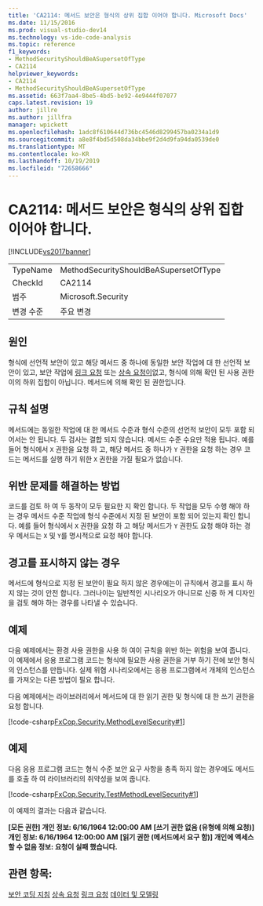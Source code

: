 ```yaml
---
title: 'CA2114: 메서드 보안은 형식의 상위 집합 이어야 합니다. Microsoft Docs'
ms.date: 11/15/2016
ms.prod: visual-studio-dev14
ms.technology: vs-ide-code-analysis
ms.topic: reference
f1_keywords:
- MethodSecurityShouldBeASupersetOfType
- CA2114
helpviewer_keywords:
- CA2114
- MethodSecurityShouldBeASupersetOfType
ms.assetid: 663f7aa4-8be5-4bd5-be92-4e9444f07077
caps.latest.revision: 19
author: jillre
ms.author: jillfra
manager: wpickett
ms.openlocfilehash: 1adc8f610644d736bc4546d8299457ba0234a1d9
ms.sourcegitcommit: a8e8f4bd5d508da34bbe9f2d4d9fa94da0539de0
ms.translationtype: MT
ms.contentlocale: ko-KR
ms.lasthandoff: 10/19/2019
ms.locfileid: "72658666"
---
```

# <a name="ca2114-method-security-should-be-a-superset-of-type"></a>CA2114: 메서드 보안은 형식의 상위 집합이어야 합니다.
[!INCLUDE[vs2017banner](../includes/vs2017banner.md)]

|||
|-|-|
|TypeName|MethodSecurityShouldBeASupersetOfType|
|CheckId|CA2114|
|범주|Microsoft.Security|
|변경 수준|주요 변경|

## <a name="cause"></a>원인
 형식에 선언적 보안이 있고 해당 메서드 중 하나에 동일한 보안 작업에 대 한 선언적 보안이 있고, 보안 작업에 [링크 요청](https://msdn.microsoft.com/library/a33fd5f9-2de9-4653-a4f0-d9df25082c4d) 또는 [상속 요청이](https://msdn.microsoft.com/28b9adbb-8f08-4f10-b856-dbf59eb932d9)없고, 형식에 의해 확인 된 사용 권한이의 하위 집합이 아닙니다. 메서드에 의해 확인 된 권한입니다.

## <a name="rule-description"></a>규칙 설명
 메서드에는 동일한 작업에 대 한 메서드 수준과 형식 수준의 선언적 보안이 모두 포함 되어서는 안 됩니다. 두 검사는 결합 되지 않습니다. 메서드 수준 수요만 적용 됩니다. 예를 들어 형식에서 `X` 권한을 요청 하 고, 해당 메서드 중 하나가 `Y` 권한을 요청 하는 경우 코드는 메서드를 실행 하기 위한 `X` 권한을 가질 필요가 없습니다.

## <a name="how-to-fix-violations"></a>위반 문제를 해결하는 방법
 코드를 검토 하 여 두 동작이 모두 필요한 지 확인 합니다. 두 작업을 모두 수행 해야 하는 경우 메서드 수준 작업에 형식 수준에서 지정 된 보안이 포함 되어 있는지 확인 합니다. 예를 들어 형식에서 `X` 권한을 요청 하 고 해당 메서드가 `Y` 권한도 요청 해야 하는 경우 메서드는 `X` 및 `Y`를 명시적으로 요청 해야 합니다.

## <a name="when-to-suppress-warnings"></a>경고를 표시하지 않는 경우
 메서드에 형식으로 지정 된 보안이 필요 하지 않은 경우에는이 규칙에서 경고를 표시 하지 않는 것이 안전 합니다. 그러나이는 일반적인 시나리오가 아니므로 신중 하 게 디자인을 검토 해야 하는 경우를 나타낼 수 있습니다.

## <a name="example"></a>예제
 다음 예제에서는 환경 사용 권한을 사용 하 여이 규칙을 위반 하는 위험을 보여 줍니다. 이 예제에서 응용 프로그램 코드는 형식에 필요한 사용 권한을 거부 하기 전에 보안 형식의 인스턴스를 만듭니다. 실제 위협 시나리오에서는 응용 프로그램에서 개체의 인스턴스를 가져오는 다른 방법이 필요 합니다.

 다음 예제에서는 라이브러리에서 메서드에 대 한 읽기 권한 및 형식에 대 한 쓰기 권한을 요청 합니다.

 [!code-csharp[FxCop.Security.MethodLevelSecurity#1](../snippets/csharp/VS_Snippets_CodeAnalysis/FxCop.Security.MethodLevelSecurity/cs/FxCop.Security.MethodLevelSecurity.cs#1)]

## <a name="example"></a>예제
 다음 응용 프로그램 코드는 형식 수준 보안 요구 사항을 충족 하지 않는 경우에도 메서드를 호출 하 여 라이브러리의 취약성을 보여 줍니다.

 [!code-csharp[FxCop.Security.TestMethodLevelSecurity#1](../snippets/csharp/VS_Snippets_CodeAnalysis/FxCop.Security.TestMethodLevelSecurity/cs/FxCop.Security.TestMethodLevelSecurity.cs#1)]

 이 예제의 결과는 다음과 같습니다.

 **[모든 권한] 개인 정보: 6/16/1964 12:00:00 AM** 
 **[쓰기 권한 없음 (유형에 의해 요청)] 개인 정보: 6/16/1964 12:00:00 AM** 
 **[읽기 권한 (메서드에서 요구 함)] 개인에 액세스할 수 없음 정보: 요청이 실패 했습니다.**
## <a name="see-also"></a>관련 항목:
 [보안 코딩 지침](https://msdn.microsoft.com/library/4f882d94-262b-4494-b0a6-ba9ba1f5f177) [상속 요청](https://msdn.microsoft.com/28b9adbb-8f08-4f10-b856-dbf59eb932d9) [링크 요청](https://msdn.microsoft.com/library/a33fd5f9-2de9-4653-a4f0-d9df25082c4d) [데이터 및 모델링](https://msdn.microsoft.com/library/8c37635d-e2c1-4b64-a258-61d9e87405e6)
